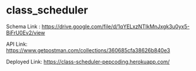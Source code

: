 # class_scheduler

Schema Link :
https://drive.google.com/file/d/1qYELxzNTIkMnJxgk3u0yx5-BiFrU0Ev2/view

API Link:
https://www.getpostman.com/collections/360685cfa38626b840e3

Deployed Link:
https://class-scheduler-pepcoding.herokuapp.com/
